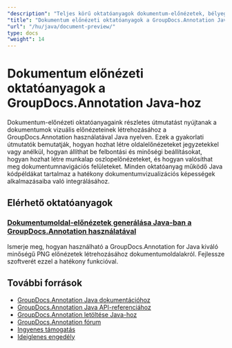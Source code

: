```yaml
---
"description": "Teljes körű oktatóanyagok dokumentum-előnézetek, bélyegképek és vizuális ábrázolások létrehozásához a GroupDocs.Annotation for Java segítségével."
"title": "Dokumentum előnézeti oktatóanyagok a GroupDocs.Annotation Java-hoz"
"url": "/hu/java/document-preview/"
type: docs
"weight": 14
---
```


# Dokumentum előnézeti oktatóanyagok a GroupDocs.Annotation Java-hoz

Dokumentum-előnézeti oktatóanyagaink részletes útmutatást nyújtanak a dokumentumok vizuális előnézeteinek létrehozásához a GroupDocs.Annotation használatával Java nyelven. Ezek a gyakorlati útmutatók bemutatják, hogyan hozhat létre oldalelőnézeteket jegyzetekkel vagy anélkül, hogyan állíthat be felbontási és minőségi beállításokat, hogyan hozhat létre munkalap oszlopelőnézeteket, és hogyan valósíthat meg dokumentumnavigációs felületeket. Minden oktatóanyag működő Java kódpéldákat tartalmaz a hatékony dokumentumvizualizációs képességek alkalmazásaiba való integrálásához.

## Elérhető oktatóanyagok

### [Dokumentumoldal-előnézetek generálása Java-ban a GroupDocs.Annotation használatával](./groupdocs-annotation-java-document-page-previews/)
Ismerje meg, hogyan használható a GroupDocs.Annotation for Java kiváló minőségű PNG előnézetek létrehozásához dokumentumoldalakról. Fejlessze szoftverét ezzel a hatékony funkcióval.

## További források

- [GroupDocs.Annotation Java dokumentációhoz](https://docs.groupdocs.com/annotation/java/)
- [GroupDocs.Annotation Java API-referenciához](https://reference.groupdocs.com/annotation/java/)
- [GroupDocs.Annotation letöltése Java-hoz](https://releases.groupdocs.com/annotation/java/)
- [GroupDocs.Annotation fórum](https://forum.groupdocs.com/c/annotation)
- [Ingyenes támogatás](https://forum.groupdocs.com/)
- [Ideiglenes engedély](https://purchase.groupdocs.com/temporary-license/)
